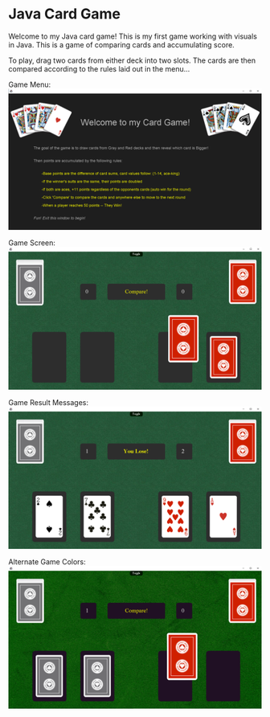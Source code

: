# Java Card Game
Welcome to my Java card game!
This is my first game working with visuals in Java. This is a game of comparing cards and accumulating score.

To play, drag two cards from either deck into two slots.
The cards are then compared according to the rules laid out in the menu...

Game Menu:
![Game Menu](https://github.com/Kyrylo-Bakumenko/Java_Game_Project/blob/c22fc69b22ce17c51d82fb0b81f18efef9d5fa2e/imgs/card_game_menu.png)

Game Screen:
![Game Screen](https://github.com/Kyrylo-Bakumenko/Java_Game_Project/blob/c22fc69b22ce17c51d82fb0b81f18efef9d5fa2e/imgs/card_game_gameplay.png)

Game Result Messages:
![Result Msg](https://github.com/Kyrylo-Bakumenko/Java_Game_Project/blob/c22fc69b22ce17c51d82fb0b81f18efef9d5fa2e/imgs/card_game_result.png)

Alternate Game Colors:
![Alt Colors](https://github.com/Kyrylo-Bakumenko/Java_Game_Project/blob/c22fc69b22ce17c51d82fb0b81f18efef9d5fa2e/imgs/card_game_alt.png)

